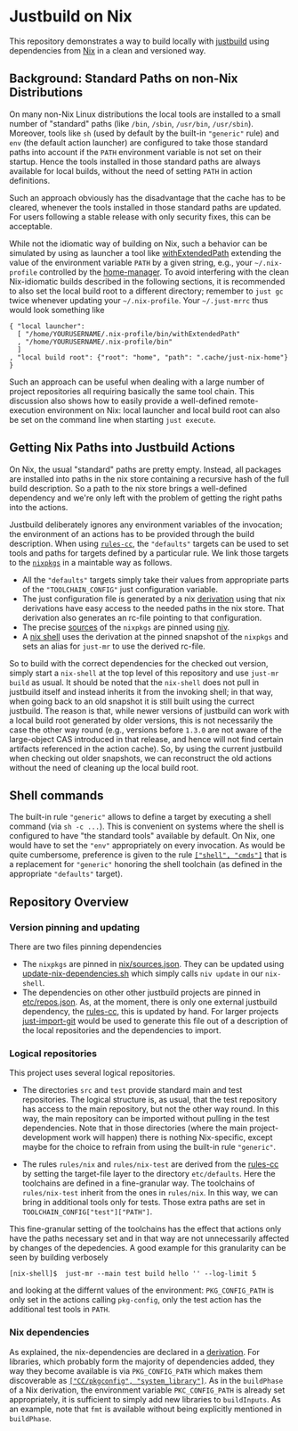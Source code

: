 # Justbuild on Nix

This repository demonstrates a way to build locally with
[justbuild](https://github.com/just-buildsystem/justbuild)
using dependencies from [Nix](https://nixos.org/) in a clean and
versioned way.

## Background: Standard Paths on non-Nix Distributions

On many non-Nix Linux distributions the local tools are installed to
a small number of "standard" paths (like `/bin`, `/sbin`, `/usr/bin`,
`/usr/sbin`). Moreover, tools like `sh` (used by default by the
built-in `"generic"` rule) and `env` (the default action launcher)
are configured to take those standard paths into account if the
`PATH` environment variable is not set on their startup. Hence
the tools installed in those standard paths are always available
for local builds, without the need of setting `PATH` in action
definitions.

Such an approach obviously has the disadvantage that the cache has
to be cleared, whenever the tools installed in those standard
paths are updated. For users following a stable release with only
security fixes, this can be acceptable.

While not the idiomatic way of building on Nix, such a
behavior can be simulated by using as launcher a tool
like [withExtendedPath](./src/withExtendedPath/extend-path.cc)
extending the value of the environment variable `PATH` by
a given string, e.g., your `~/.nix-profile` controlled by
the [home-manager](https://rycee.gitlab.io/home-manager/"). To
avoid interfering with the clean Nix-idiomatic builds described
in the following sections, it is recommended to also set the local
build root to a different directory; remember to `just gc` twice
whenever updating your `~/.nix-profile`. Your `~/.just-mrrc` thus
would look something like
```
{ "local launcher":
  [ "/home/YOURUSERNAME/.nix-profile/bin/withExtendedPath"
  , "/home/YOURUSERNAME/.nix-profile/bin"
  ]
, "local build root": {"root": "home", "path": ".cache/just-nix-home"}
}
```
Such an approach can be useful when dealing with a large number of
project repositories all requiring basically the same tool chain.
This discussion also shows how to easily provide a well-defined
remote-execution environment on Nix: local launcher and local build
root can also be set on the command line when starting `just execute`.

## Getting Nix Paths into Justbuild Actions

On Nix, the usual "standard" paths are pretty empty. Instead, all
packages are installed into paths in the nix store containing a recursive
hash of the full build description. So a path to the nix store brings
a well-defined dependency and we're only left with the problem of
getting the right paths into the actions.

Justbuild deliberately ignores any environment variables of the invocation;
the environment of an actions has to be provided through the build description.
When using [`rules-cc`](https://github.com/just-buildsystem/rules-cc),
the `"defaults"` targets can be used to set tools and paths for
targets defined by a particular rule. We link those targets to
the [`nixpkgs`](https://github.com/NixOS/nixpkgs) in a maintable
way as follows.
 - All the `"defaults"` targets simply take their values from appropriate
   parts of the `"TOOLCHAIN_CONFIG"` just configuration variable.
 - The just configuration file is generated by a
   nix [derivation](./nix-dependencies/dependencies.nix) using that
   nix derivations have easy access to the needed paths in the nix
   store. That derivation also generates an rc-file pointing to
   that configuration.
 - The precise [sources](./nix/sources.json) of the `nixpkgs` are
   pinned using [niv](https://github.com/nmattia/niv).
 - A [nix shell](./shell.nix) uses the derivation at the pinned
   snapshot of the `nixpkgs` and sets an alias for `just-mr` to
   use the derived rc-file.

So to build with the correct dependencies for the checked out version,
simply start a `nix-shell` at the top level of this repository and
use `just-mr build` as usual. It should be noted that the `nix-shell`
does not pull in justbuild itself and instead inherits it from the
invoking shell; in that way, when going back to an old snapshot
it is still built using the currect justbuild. The reason is that,
while newer versions of justbuild can work with a local build root
generated by older versions, this is not necessarily the case the
other way round (e.g., versions before `1.3.0` are not aware of
the large-object CAS introduced in that release, and hence will
not find certain artifacts referenced in the action cache). So,
by using the current justbuild when checking out older snapshots,
we can reconstruct the old actions without the need of cleaning up
the local build root.

## Shell commands

The built-in rule `"generic"` allows to define a target by
executing a shell command (via `sh -c ...`). This is convenient
on systems where the shell is configured to have "the standard
tools" available by default. On Nix, one would have to set
the `"env"` appropriately on every invocation. As would be
quite cumbersome, preference is given to the
rule [`["shell", "cmds"]`](https://github.com/just-buildsystem/rules-cc?tab=readme-ov-file#rule-shell-cmds)
that is a replacement for `"generic"` honoring the shell toolchain (as
defined in the appropriate `"defaults"` target).


## Repository Overview

### Version pinning and updating

There are two files pinning dependencies
 - The `nixpkgs` are pinned in [nix/sources.json](./nix/sources.json). They can
   be updated using [update-nix-dependencies.sh](./update-nix-dependencies.sh)
   which simply calls `niv update` in our `nix-shell`.
 - The dependencies on other other justbuild projects are
   pinned in [etc/repos.json](etc/repos.json). As, at the
   moment, there is only one external justbuild dependency,
   the [rules-cc](https://github.com/just-buildsystem/rules-cc),
   this is updated by hand. For larger
   projects [just-import-git](https://github.com/just-buildsystem/justbuild/blob/master/share/man/just-import-git.1.md)
   would be used to generate this file out of a description of the
   local repositories and the dependencies to import.

### Logical repositories

This project uses several logical repositories.

 - The directories `src` and `test` provide standard main and test
   repositories. The logical structure is, as usual, that the test
   repository has access to the main repository, but not the other
   way round. In this way, the main repository can be imported
   without pulling in the test dependencies. Note that in those
   directories (where the main project-development work will happen)
   there is nothing Nix-specific, except maybe for the choice to
   refrain from using the built-in rule `"generic"`.

 - The rules `rules/nix` and `rules/nix-test` are derived from
   the [rules-cc](https://github.com/just-buildsystem/rules-cc) by
   setting the target-file layer to the directory `etc/defaults`.
   Here the toolchains are defined in a fine-granular way. The toolchains
   of `rules/nix-test` inherit from the ones in `rules/nix`. In this
   way, we can bring in additional tools only for tests. Those extra
   paths are set in `TOOLCHAIN_CONFIG["test"]["PATH"]`.

This fine-granular setting of the toolchains has the effect that actions only
have the paths necessary set and in that way are not unnecessarily affected
by changes of the depedencies. A good example for this granularity can be
seen by building verbosely
```
[nix-shell]$  just-mr --main test build hello '' --log-limit 5
```
and looking at the differnt values of the environment: `PKG_CONFIG_PATH`
is only set in the actions calling `pkg-config`, only the test
action has the additional test tools in `PATH`.

### Nix dependencies

As explained, the nix-dependencies are declared in
a [derivation](./nix-dependencies/dependencies.nix). For
libraries, which probably form the majority of dependencies
added, they way they become available is via `PKG_CONFIG_PATH`
which makes them discoverable
as [`["CC/pkgconfig", "system_library"]`](https://github.com/just-buildsystem/rules-cc?tab=readme-ov-file#rule-ccpkgconfig-system_library).
As in the `buildPhase` of a Nix derivation, the environment variable
`PKC_CONFIG_PATH` is already set appropriately, it is sufficient
to simply add new libraries to `buildInputs`. As an example, note
that `fmt` is available without being explicitly mentioned in
`buildPhase`.
